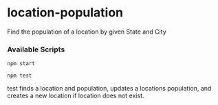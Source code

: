 # location-population
Find the population of a location by given State and City

### Available Scripts

`npm start`

`npm test`

test finds a location and population, updates a locations population, and creates a new location if location does not exist.
